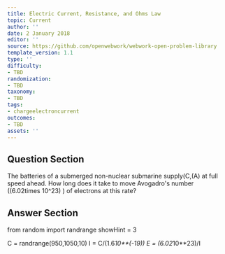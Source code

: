 ```yaml
---
title: Electric Current, Resistance, and Ohms Law
topic: Current
author: ''
date: 2 January 2018
editor: ''
source: https://github.com/openwebwork/webwork-open-problem-library
template_version: 1.1
type: ''
difficulty:
- TBD
randomization:
- TBD
taxonomy:
- TBD
tags:
- chargeelectroncurrent
outcomes:
- TBD
assets: ''
---
```


## Question Section 

The batteries of a submerged non-nuclear submarine supply(C,(A) at full speed ahead. How long does it take to move Avogadro's number ((6.02times 10^23) ) of electrons at this rate?



## Answer Section

from random import randrange
showHint = 3

C = randrange(950,1050,10)
I = C/(1.6*10**(-19))
E = (6.02*10**23)/I